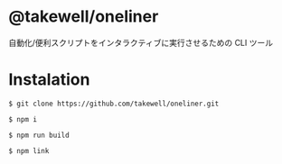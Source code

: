 # @takewell/oneliner  

自動化/便利スクリプトをインタラクティブに実行させるための CLI ツール


# Instalation

```$ git clone https://github.com/takewell/oneliner.git```

```$ npm i```

```$ npm run build```

```$ npm link```
